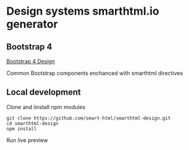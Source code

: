 # Design systems smarthtml.io generator

## Bootstrap 4

[Bootstrap 4 Design](https://smart-html.github.io/smarthtml-design/bs4.html)

Common Bootstrap components enchanced with smarthtml directives


## Local development


Clone and iinstall npm modules

```
git clone https://github.com/smart-html/smarthtml-design.git
cd smarthtml-design
npm install

```


Run live preview


